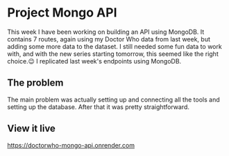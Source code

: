 # Project Mongo API

This week I have been working on building an API using MongoDB. It contains 7 routes, again using my Doctor Who data from last week, but adding some more data to the dataset. I still needed some fun data to work with, and with the new series starting tomorrow, this seemed like the right choice.😉
I replicated last week's endpoints using MongoDB.

## The problem

The main problem was actually setting up and connecting all the tools and setting up the database. After that it was pretty straightforward.

## View it live

https://doctorwho-mongo-api.onrender.com
